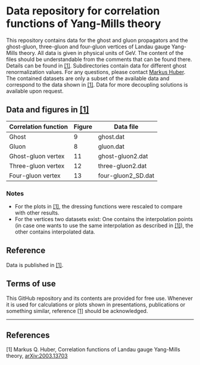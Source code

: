 # Data repository for correlation functions of Yang-Mills theory

This repository contains data for the ghost and gluon propagators and the ghost-gluon, three-gluon and four-gluon vertices of Landau gauge Yang-Mills theory.
All data is given in physical units of GeV.
The content of the files should be understandable from the comments that can be found there.
Details can be found in [[1]](#YM).
Subdirectories contain data for different ghost renormalization values.
For any questions, please contact [Markus Huber](mailto:markus.huber@physik.jlug.de).
The contained datasets are only a subset of the available data and correspond to the data shown in [[1]](#YM).
Data for more decoupling solutions is available upon request.

## Data and figures in [[1]](#YM)
Correlation function | Figure | Data file
-------------------- | ------ | ---------
Ghost                | 9      | ghost.dat
Gluon 				       | 8  	  | gluon.dat
Ghost-gluon vertex   | 11     | ghost-gluon2.dat
Three-gluon vertex   | 12     | three-gluon2.dat
Four-gluon vertex    | 13     | four-gluon2_SD.dat

### Notes
* For the plots in [[1]](#YM), the dressing functions were rescaled to compare with other results.
* For the vertices two datasets exist: One contains the interpolation points (in case one wants to use the same interpolation as described in [[1]](#YM)), the other contains interpolated data.

## Reference
Data is published in [[1]](#YM).

## Terms of use
This GitHub repository and its contents are provided for free use. Whenever it is used for calculations or plots shown in presentations, publications or something similar, reference [[1]](#YM) should be acknowledged.

---

## References
<a name="YM">[1]</a> Markus Q. Huber, Correlation functions of Landau gauge Yang-Mills theory, [arXiv:2003.13703](https://arxiv.org/abs/2003.13703)

